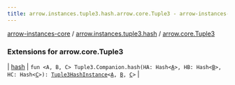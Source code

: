 ```yaml
---
title: arrow.instances.tuple3.hash.arrow.core.Tuple3 - arrow-instances-core
---
```


[arrow-instances-core](../../index.html) / [arrow.instances.tuple3.hash](../index.html) / [arrow.core.Tuple3](./index.html)

### Extensions for arrow.core.Tuple3

| [hash](hash.html) | `fun <A, B, C> Tuple3.Companion.hash(HA: Hash<`[`A`](hash.html#A)`>, HB: Hash<`[`B`](hash.html#B)`>, HC: Hash<`[`C`](hash.html#C)`>): `[`Tuple3HashInstance`](../../arrow.instances/-tuple3-hash-instance/index.html)`<`[`A`](hash.html#A)`, `[`B`](hash.html#B)`, `[`C`](hash.html#C)`>` |

